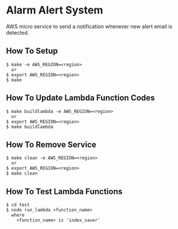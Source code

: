 
# Alarm Alert System

AWS micro service to send a notification whenever new alert email is detected.


## How To Setup

    $ make -e AWS_REGION=<region>
      or
    $ export AWS_REGION=<region>
    $ make


## How To Update Lambda Function Codes

    $ make buildlambda -e AWS_REGION=<region>
      or
    $ export AWS_REGION=<region>
    $ make buildlambda


## How To Remove Service

    $ make clean -e AWS_REGION=<region>
      or
    $ export AWS_REGION=<region>
    $ make clean


## How To Test Lambda Functions

    $ cd test
    $ node run_lambda <function_name>
      where
        <function_name> is 'index_saver'
